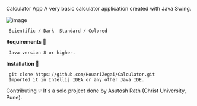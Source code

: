 Calculator App
A very basic calculator application created with Java Swing.

![image](https://user-images.githubusercontent.com/99801547/206115737-8ca12566-87cd-467a-9ee1-63cc2d663812.png)


     Scientific / Dark	Standard / Colored

**Requirements 🔧**
     
     Java version 8 or higher.

**Installation 🔌**

     git clone https://github.com/HouariZegai/Calculator.git
     Imported it in Intellij IDEA or any other Java IDE.



Contributing 💡
It's a solo project done by Asutosh Rath (Christ University, Pune).
